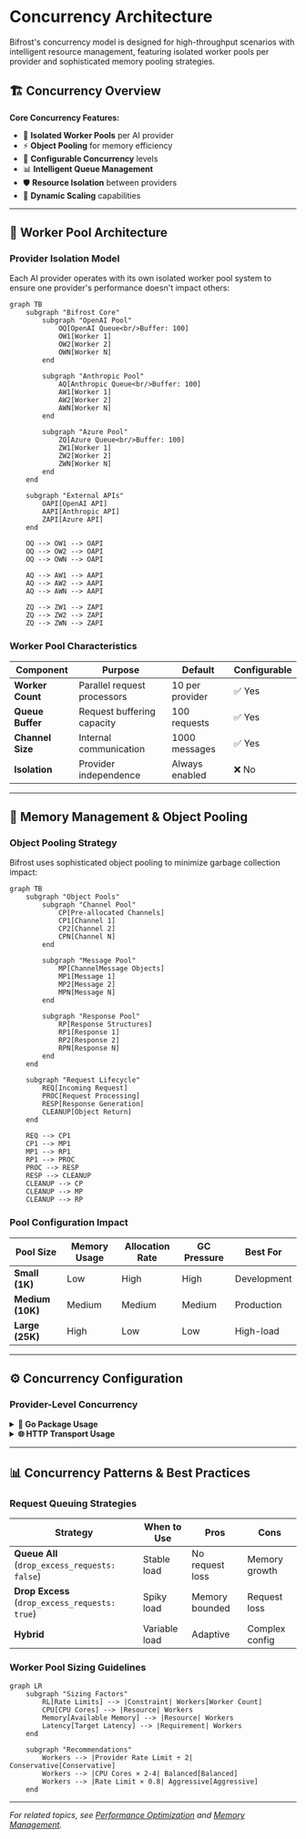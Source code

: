 # Concurrency Architecture

Bifrost's concurrency model is designed for high-throughput scenarios with intelligent resource management, featuring isolated worker pools per provider and sophisticated memory pooling strategies.

## 🏗️ Concurrency Overview

**Core Concurrency Features:**

- 🔄 **Isolated Worker Pools** per AI provider
- ⚡ **Object Pooling** for memory efficiency
- 🎯 **Configurable Concurrency** levels
- 📊 **Intelligent Queue Management**
- 🛡️ **Resource Isolation** between providers
- 🔧 **Dynamic Scaling** capabilities

---

## 🔧 Worker Pool Architecture

### Provider Isolation Model

Each AI provider operates with its own isolated worker pool system to ensure one provider's performance doesn't impact others:

```mermaid
graph TB
    subgraph "Bifrost Core"
        subgraph "OpenAI Pool"
            OQ[OpenAI Queue<br/>Buffer: 100]
            OW1[Worker 1]
            OW2[Worker 2]
            OWN[Worker N]
        end

        subgraph "Anthropic Pool"
            AQ[Anthropic Queue<br/>Buffer: 100]
            AW1[Worker 1]
            AW2[Worker 2]
            AWN[Worker N]
        end

        subgraph "Azure Pool"
            ZQ[Azure Queue<br/>Buffer: 100]
            ZW1[Worker 1]
            ZW2[Worker 2]
            ZWN[Worker N]
        end
    end

    subgraph "External APIs"
        OAPI[OpenAI API]
        AAPI[Anthropic API]
        ZAPI[Azure API]
    end

    OQ --> OW1 --> OAPI
    OQ --> OW2 --> OAPI
    OQ --> OWN --> OAPI

    AQ --> AW1 --> AAPI
    AQ --> AW2 --> AAPI
    AQ --> AWN --> AAPI

    ZQ --> ZW1 --> ZAPI
    ZQ --> ZW2 --> ZAPI
    ZQ --> ZWN --> ZAPI
```

### Worker Pool Characteristics

| Component        | Purpose                     | Default         | Configurable |
| ---------------- | --------------------------- | --------------- | ------------ |
| **Worker Count** | Parallel request processors | 10 per provider | ✅ Yes       |
| **Queue Buffer** | Request buffering capacity  | 100 requests    | ✅ Yes       |
| **Channel Size** | Internal communication      | 1000 messages   | ✅ Yes       |
| **Isolation**    | Provider independence       | Always enabled  | ❌ No        |

---

## 🧠 Memory Management & Object Pooling

### Object Pooling Strategy

Bifrost uses sophisticated object pooling to minimize garbage collection impact:

```mermaid
graph TB
    subgraph "Object Pools"
        subgraph "Channel Pool"
            CP[Pre-allocated Channels]
            CP1[Channel 1]
            CP2[Channel 2]
            CPN[Channel N]
        end

        subgraph "Message Pool"
            MP[ChannelMessage Objects]
            MP1[Message 1]
            MP2[Message 2]
            MPN[Message N]
        end

        subgraph "Response Pool"
            RP[Response Structures]
            RP1[Response 1]
            RP2[Response 2]
            RPN[Response N]
        end
    end

    subgraph "Request Lifecycle"
        REQ[Incoming Request]
        PROC[Request Processing]
        RESP[Response Generation]
        CLEANUP[Object Return]
    end

    REQ --> CP1
    CP1 --> MP1
    MP1 --> RP1
    RP1 --> PROC
    PROC --> RESP
    RESP --> CLEANUP
    CLEANUP --> CP
    CLEANUP --> MP
    CLEANUP --> RP
```

### Pool Configuration Impact

| Pool Size        | Memory Usage | Allocation Rate | GC Pressure | Best For    |
| ---------------- | ------------ | --------------- | ----------- | ----------- |
| **Small (1K)**   | Low          | High            | High        | Development |
| **Medium (10K)** | Medium       | Medium          | Medium      | Production  |
| **Large (25K)**  | High         | Low             | Low         | High-load   |

---

## ⚙️ Concurrency Configuration

### Provider-Level Concurrency

<details>
<summary><strong>🔧 Go Package Usage</strong></summary>

#### Basic Concurrency Configuration

```go
package main

import (
    "github.com/maximhq/bifrost/core"
    "github.com/maximhq/bifrost/core/schemas"
)

func configureConcurrency() {
    config := schemas.BifrostConfig{
        Account: &myAccount,

        // Global memory settings
        InitialPoolSize:    10000,  // Object pool size
        DropExcessRequests: false,  // Queue vs. drop strategy

        Providers: map[string]schemas.ProviderConfig{
            "openai": {
                Keys: []schemas.Key{{
                    Value:  "your-openai-key",
                    Models: []string{"gpt-4o-mini"},
                    Weight: 1.0,
                }},
                // Provider-specific concurrency
                ConcurrencyAndBufferSize: &schemas.ConcurrencyAndBufferSize{
                    Concurrency: 15,   // 15 workers for OpenAI
                    BufferSize:  200,   // 200 request buffer
                },
            },
            "anthropic": {
                Keys: []schemas.Key{{
                    Value:  "your-anthropic-key",
                    Models: []string{"claude-3-sonnet-20240229"},
                    Weight: 1.0,
                }},
                ConcurrencyAndBufferSize: &schemas.ConcurrencyAndBufferSize{
                    Concurrency: 10,   // 10 workers for Anthropic
                    BufferSize:  150,   // 150 request buffer
                },
            },
        },
    }

    client, err := bifrost.Init(config)
    if err != nil {
        panic(err)
    }
    defer client.Cleanup()
}
```

#### High-Concurrency Setup

```go
func highConcurrencySetup() {
    config := schemas.BifrostConfig{
        Account: &myAccount,

        // Optimize for high concurrency
        InitialPoolSize:    25000,  // Large object pool
        DropExcessRequests: false,  // Queue all requests

        Providers: map[string]schemas.ProviderConfig{
            "openai": {
                Keys: []schemas.Key{
                    {Value: "key-1", Models: []string{"gpt-4o-mini"}, Weight: 0.6},
                    {Value: "key-2", Models: []string{"gpt-4o-mini"}, Weight: 0.4},
                },
                ConcurrencyAndBufferSize: &schemas.ConcurrencyAndBufferSize{
                    Concurrency: 25,   // High worker count
                    BufferSize:  500,   // Large buffer
                },
                NetworkConfig: &schemas.NetworkConfig{
                    Timeout: 30000,     // Shorter timeout
                    Retries: 2,         // Fewer retries
                },
            },
        },
    }

    client, _ := bifrost.Init(config)

    // Handle high concurrency requests
    handleConcurrentRequests(client)
}

func handleConcurrentRequests(client *bifrost.Client) {
    // Example: Process 100 concurrent requests
    const numRequests = 100
    results := make(chan schemas.ChatCompletionResponse, numRequests)
    errors := make(chan error, numRequests)

    for i := 0; i < numRequests; i++ {
        go func(requestID int) {
            response, err := client.ChatCompletion(schemas.ChatCompletionRequest{
                Provider: "openai",
                Model:    "gpt-4o-mini",
                Messages: []schemas.Message{{
                    Role:    "user",
                    Content: fmt.Sprintf("Request %d", requestID),
                }},
            })

            if err != nil {
                errors <- err
            } else {
                results <- response
            }
        }(i)
    }

    // Collect results
    for i := 0; i < numRequests; i++ {
        select {
        case result := <-results:
            log.Printf("Success: %s", result.Data.Choices[0].Message.Content)
        case err := <-errors:
            log.Printf("Error: %v", err)
        }
    }
}
```

</details>

<details>
<summary><strong>🌐 HTTP Transport Usage</strong></summary>

#### High-Concurrency Server Configuration

```json
{
  "providers": {
    "openai": {
      "keys": [
        {
          "value": "env.OPENAI_API_KEY_1",
          "models": ["gpt-4o-mini"],
          "weight": 0.6
        },
        {
          "value": "env.OPENAI_API_KEY_2",
          "models": ["gpt-4o-mini"],
          "weight": 0.4
        }
      ],
      "concurrency_and_buffer_size": {
        "concurrency": 25,
        "buffer_size": 500
      },
      "network_config": {
        "timeout": 30000,
        "retries": 2
      }
    },
    "anthropic": {
      "keys": [
        {
          "value": "env.ANTHROPIC_API_KEY",
          "models": ["claude-3-sonnet-20240229"],
          "weight": 1.0
        }
      ],
      "concurrency_and_buffer_size": {
        "concurrency": 20,
        "buffer_size": 400
      }
    }
  },
  "initial_pool_size": 25000,
  "drop_excess_requests": false
}
```

#### Server Startup with Concurrency Tuning

```bash
# High-concurrency server
bifrost-http \
  -config high-concurrency-config.json \
  -port 8080 \
  -pool-size 30000 \
  -drop-excess-requests=false

# Resource-constrained server
bifrost-http \
  -config efficient-config.json \
  -port 8080 \
  -pool-size 5000 \
  -drop-excess-requests=true
```

</details>

---

## 📊 Concurrency Patterns & Best Practices

### Request Queuing Strategies

| Strategy                                       | When to Use   | Pros            | Cons           |
| ---------------------------------------------- | ------------- | --------------- | -------------- |
| **Queue All** (`drop_excess_requests: false`)  | Stable load   | No request loss | Memory growth  |
| **Drop Excess** (`drop_excess_requests: true`) | Spiky load    | Memory bounded  | Request loss   |
| **Hybrid**                                     | Variable load | Adaptive        | Complex config |

### Worker Pool Sizing Guidelines

```mermaid
graph LR
    subgraph "Sizing Factors"
        RL[Rate Limits] --> |Constraint| Workers[Worker Count]
        CPU[CPU Cores] --> |Resource| Workers
        Memory[Available Memory] --> |Resource| Workers
        Latency[Target Latency] --> |Requirement| Workers
    end

    subgraph "Recommendations"
        Workers --> |Provider Rate Limit ÷ 2| Conservative[Conservative]
        Workers --> |CPU Cores × 2-4| Balanced[Balanced]
        Workers --> |Rate Limit × 0.8| Aggressive[Aggressive]
    end
```

---

_For related topics, see [Performance Optimization](performance.md) and [Memory Management](../features/memory-management.md)._
